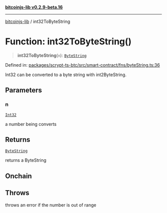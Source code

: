 [**bitcoinjs-lib v0.2.9-beta.16**](../README.md)

***

[bitcoinjs-lib](../README.md) / int32ToByteString

# Function: int32ToByteString()

> **int32ToByteString**(`n`): [`ByteString`](../type-aliases/ByteString.md)

Defined in: [packages/scrypt-ts-btc/src/smart-contract/fns/byteString.ts:36](https://github.com/sCrypt-Inc/scrypt-btc-mono/blob/7d2760b2d3565565fcb011792878d3764e0701be/packages/scrypt-ts-btc/src/smart-contract/fns/byteString.ts#L36)

Int32 can be converted to a byte string with int2ByteString.

## Parameters

### n

[`Int32`](../type-aliases/Int32.md)

a number being converts

## Returns

[`ByteString`](../type-aliases/ByteString.md)

returns a ByteString

## Onchain

## Throws

throws an error if the number is out of range
